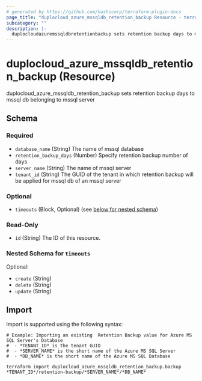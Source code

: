 ```yaml
---
# generated by https://github.com/hashicorp/terraform-plugin-docs
page_title: "duplocloud_azure_mssqldb_retention_backup Resource - terraform-provider-duplocloud"
subcategory: ""
description: |-
  duplocloudazuremssqldbretentionbackup sets retention backup days to mssql db belonging to mssql server
---
```


# duplocloud_azure_mssqldb_retention_backup (Resource)

duplocloud_azure_mssqldb_retention_backup sets retention backup days to mssql db belonging to mssql server



<!-- schema generated by tfplugindocs -->
## Schema

### Required

- `database_name` (String) The name of mssql database
- `retention_backup_days` (Number) Specify retention backup number of days
- `server_name` (String) The name of mssql server
- `tenant_id` (String) The GUID of the tenant in which retention backup will be applied for mssql db of an mssql server

### Optional

- `timeouts` (Block, Optional) (see [below for nested schema](#nestedblock--timeouts))

### Read-Only

- `id` (String) The ID of this resource.

<a id="nestedblock--timeouts"></a>
### Nested Schema for `timeouts`

Optional:

- `create` (String)
- `delete` (String)
- `update` (String)

## Import

Import is supported using the following syntax:

```shell
# Example: Importing an existing  Retention Backup value for Azure MS SQL Server's Database
#  - *TENANT_ID* is the tenant GUID
#  - *SERVER_NAME* is the short name of the Azure MS SQL Server
#  - *DB_NAME* is the short name of the Azure MS SQL Database

terraform import duplocloud_azure_mssqldb_retention_backup.backup *TENANT_ID*/retention-backup/*SERVER_NAME*/*DB_NAME*
```
